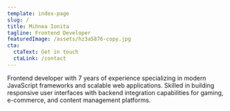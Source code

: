 ```yaml
---
template: index-page
slug: /
title: Mihnea Ionita
tagline: Frontend Developer
featuredImage: /assets/hz3a5876-copy.jpg
cta:
  ctaText: Get in touch
  ctaLink: /contact
---
```

Frontend developer with 7 years of experience specializing in modern JavaScript frameworks and scalable web applications. Skilled in building responsive user interfaces with backend integration capabilities for gaming, e-commerce, and content management platforms.